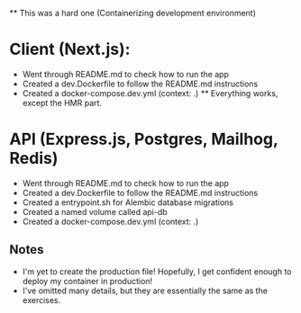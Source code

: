** This was a hard one (Containerizing development environment)

# Client (Next.js):

- Went through README.md to check how to run the app
- Created a dev.Dockerfile to follow the README.md instructions
- Created a docker-compose.dev.yml (context: .)
  \*\* Everything works, except the HMR part.

# API (Express.js, Postgres, Mailhog, Redis)

- Went through README.md to check how to run the app
- Created a dev.Dockerfile to follow the README.md instructions
- Created a entrypoint.sh for Alembic database migrations
- Created a named volume called api-db
- Created a docker-compose.dev.yml (context: .)

## Notes

- I'm yet to create the production file! Hopefully, I get confident enough to deploy my container in production!
- I've omitted many details, but they are essentially the same as the exercises.
